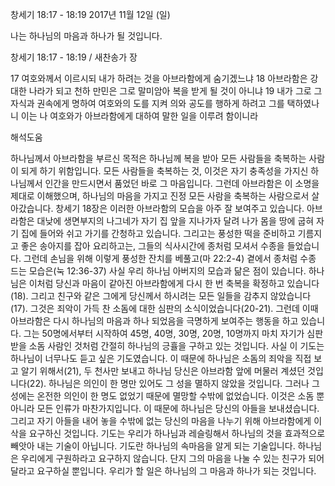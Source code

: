 창세기 18:17 - 18:19 
2017년 11월 12일 (일)

나는 하나님의 마음과 하나가 될 것입니다. 



창세기 18:17 - 18:19 / 새찬송가  장


17 여호와께서 이르시되 내가 하려는 것을 아브라함에게 숨기겠느냐 18 아브라함은 강대한 나라가 되고 천하 만민은 그로 말미암아 복을 받게 될 것이 아니냐 19 내가 그로 그 자식과 권속에게 명하여 여호와의 도를 지켜 의와 공도를 행하게 하려고 그를 택하였나니 이는 나 여호와가 아브라함에게 대하여 말한 일을 이루려 함이니라

해석도움





하나님께서 아브라함을 부르신 목적은 하나님께 복을 받아 모든 사람들을 축복하는 사람이 되게 하기 위함입니다. 모든 사람들을 축복하는 것, 이것은 자기 충족성을 가지신 하나님께서 인간을 만드시면서 품었던 바로 그 마음입니다. 그런데 아브라함은 이 소명을 제대로 이해했으며, 하나님의 마음을 가지고 진정 모든 사람을 축복하는 사람으로서 살아갔습니다. 창세기 18장은 이러한 아브라함의 모습을 아주 잘 보여주고 있습니다. 아브라함은 대낮에 생면부지의 나그네가 자기 집 앞을 지나가자 달려 나가 몸을 땅에 굽혀 자기 집에 들어와 쉬고 가기를 간청하고 있습니다. 그리고는 풍성한 떡을 준비하고 기름지고 좋은 송아지를 잡아 요리하고는, 그들의 식사시간에 종처럼 모셔서 수종을 들었습니다. 그런데 손님을 위해 이렇게 풍성한 잔치를 베풀고(마 22:2-4) 곁에서 종처럼 수종 드는 모습은(눅 12:36-37) 사실 우리 하나님 아버지의 모습과 닮은 점이 있습니다. 하나님은 이처럼 당신과 마음이 같아진 아브라함에게 다시 한 번 축복을 확정하고 있습니다(18). 그리고 친구와 같은 그에게 당신께서 하시려는 모든 일들을 감추지 않았습니다(17). 그것은 죄악이 가득 찬 소돔에 대한 심판의 소식이었습니다(20-21). 그런데 이때 아브라함은 다시 하나님의 마음과 하나 되었음을 극명하게 보여주는 행동을 하고 있습니다. 그는 50명에서부터 시작하여 45명, 40명, 30명, 20명, 10명까지 마치 자기가 심판받을 소돔 사람인 것처럼 간절히 하나님의 긍휼을 구하고 있는 것입니다. 사실 이 기도는 하나님이 너무나도 듣고 싶은 기도였습니다. 이 때문에 하나님은 소돔의 죄악을 직접 보고 알기 위해서(21), 두 천사만 보내고 하나님 당신은 아브라함 앞에 머물러 계셨던 것입니다(22). 하나님은 의인이 한 명만 있어도 그 성을 멸하지 않았을 것입니다. 그러나 그 성에는 온전한 의인이 한 명도 없었기 때문에 멸망할 수밖에 없었습니다. 이것은 소돔 뿐 아니라 모든 인류가 마찬가지입니다. 이 때문에 하나님은 당신의 아들을 보내셨습니다. 그리고 자기 아들을 내어 놓을 수밖에 없는 당신의 마음을 나누기 위해 아브라함에게 이삭을 요구하신 것입니다. 기도는 우리가 하나님과 레슬링해서 하나님의 것을 효과적으로 빼앗아 내는 기술이 아닙니다. 기도란 하나님의 속마음을 알게 되는 기술입니다. 하나님은 우리에게 구원하라고 요구하지 않습니다. 단지 그의 마음을 나눌 수 있는 친구가 되어 달라고 요구하실 뿐입니다.
우리가 할 일은 하나님의 그 마음과 하나가 되는 것입니다.